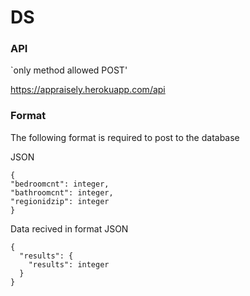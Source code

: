 # DS

### API

`only method allowed POST'

https://appraisely.herokuapp.com/api

### Format

The following format is required to post to the database

JSON

``` 
{
"bedroomcnt": integer,
"bathroomcnt": integer,
"regionidzip": integer
} 
```

Data recived in format JSON

```
{
  "results": {
    "results": integer
  }
}
```

